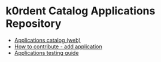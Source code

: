 # k0rdent Catalog Applications Repository
- [Applications catalog (web)](https://catalog.k0rdent.io/)
- [How to contribute - add application](https://catalog.k0rdent.io/contribute)
- [Applications testing guide](docs/testing.md)
